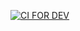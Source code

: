 [![CI FOR DEV](https://github.com/bernardo300/people/actions/workflows/ci-dev.yml/badge.svg)](https://github.com/bernardo300/people/actions/workflows/ci-dev.yml)
